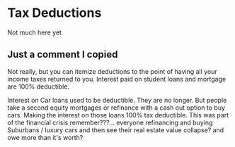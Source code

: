 # Tax Deductions
Not much here yet

## Just a comment I copied 

Not really, but you can itemize deductions to the point of having all your income taxes returned to you. Interest paid on student loans and mortgage are 100% deductible.

Interest on Car loans used to be deductible. They are no longer. But people take a second equity mortgages or refinance with a cash out option to buy cars. Making the interest on those loans 100% tax deductible. This was part of the financial crisis remember???... everyone refinancing and buying Suburbans / luxury cars and then see their real estate value collapse? and owe more than it's worth?